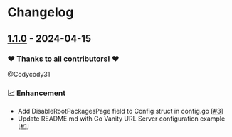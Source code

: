 # Changelog

## [1.1.0](https://github.com/Codycody31/go-vanity/releases/tag/1.1.0) - 2024-04-15

### ❤️ Thanks to all contributors! ❤️

@Codycody31

### 📈 Enhancement

- Add DisableRootPackagesPage field to Config struct in config.go [[#3](https://github.com/Codycody31/go-vanity/pull/3)]
- Update README.md with Go Vanity URL Server configuration example [[#1](https://github.com/Codycody31/go-vanity/pull/1)]
